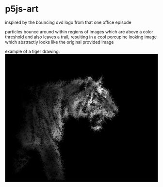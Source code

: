 # p5js-art
inspired by the bouncing dvd logo from that one office episode

particles bounce around within regions of images which are above a color threshold and also leaves a trail, resulting in a cool porcupine looking image which abstractly looks like the original provided image

example of a tiger drawing:
![tiger](examples/tiger.png)
